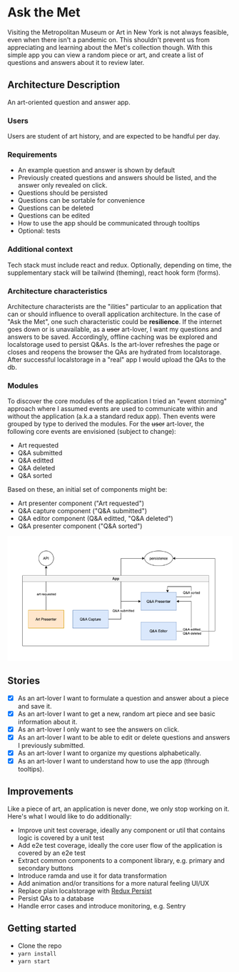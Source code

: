# Ask the Met

Visiting the Metropolitan Museum or Art in New York is not always feasible, even when there isn't a pandemic on. This shouldn't prevent us from appreciating and learning about the Met's collection though. With this simple app you can view a random piece or art, and create a list of questions and answers about it to review later.

## Architecture Description

An art-oriented question and answer app.

### Users

Users are student of art history, and are expected to be handful per day.

### Requirements

- An example question and answer is shown by default
- Previously created questions and answers should be listed, and the answer only revealed on click.
- Questions should be persisted
- Questions can be sortable for convenience
- Questions can be deleted
- Questions can be edited
- How to use the app should be communicated through tooltips
- Optional: tests

### Additional context

Tech stack must include react and redux. Optionally, depending on time, the supplementary stack will be tailwind (theming), react hook form (forms).

### Architecture characteristics

Architecture characterists are the "ilities" particular to an application that can or should influence to overall application architecture. In the case of "Ask the Met", one such characteristic could be **resilience**. If the internet goes down or is unavailable, as a ~~user~~ art-lover, I want my questions and answers to be saved. Accordingly, offline caching was be explored and localstorage used to persist Q&As. Is the art-lover refreshes the page or closes and reopens the browser the QAs are hydrated from localstorage. After successful localstorage in a "real" app I would upload the QAs to the db.

### Modules

To discover the core modules of the application I tried an "event storming" approach where I assumed events are used to communicate within and without the application (a.k.a a standard redux app). Then events were grouped by type to derived the modules. For the ~~user~~ art-lover, the following core events are envisioned (subject to change):

- Art requested
- Q&A submitted
- Q&A editted
- Q&A deleted
- Q&A sorted

Based on these, an initial set of components might be:

- Art presenter component ("Art requested")
- Q&A capture component ("Q&A submitted")
- Q&A editor component (Q&A editted, "Q&A deleted")
- Q&A presenter component ("Q&A sorted")

![modules](./assets/ask-the-met.png)

## Stories

- [x] As an art-lover I want to formulate a question and answer about a piece and save it.
- [x] As an art-lover I want to get a new, random art piece and see basic information about it.
- [x] As an art-lover I only want to see the answers on click.
- [x] As an art-lover I want to be able to edit or delete questions and answers I previously submitted.
- [x] As an art-lover I want to organize my questions alphabetically.
- [x] As an art-lover I want to understand how to use the app (through tooltips).

## Improvements

Like a piece of art, an application is never done, we only stop working on it. Here's what I would like to do additionally:

- Improve unit test coverage, ideally any component or util that contains logic is covered by a unit test
- Add e2e test coverage, ideally the core user flow of the application is covered by an e2e test
- Extract common components to a component library, e.g. primary and secondary buttons
- Introduce ramda and use it for data transformation
- Add animation and/or transitions for a more natural feeling UI/UX
- Replace plain localstorage with [Redux Persist](https://www.npmjs.com/package/redux-persist)
- Persist QAs to a database
- Handle error cases and introduce monitoring, e.g. Sentry

## Getting started

- Clone the repo
- `yarn install`
- `yarn start`
